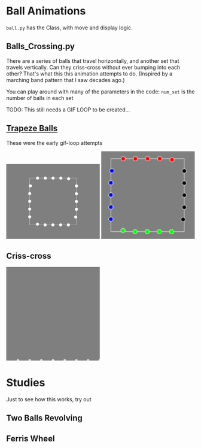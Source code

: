 # Ball Animations

`ball.py` has the Class, with move and display logic.

## Balls_Crossing.py

There are a series of balls that travel horizontally, and another set that travels vertically.
Can they criss-cross without ever bumping into each other? That's what this this animation attempts to do.
(Inspired by a marching band pattern that I saw decades ago.)

You can play around with many of the parameters in the code:
`num_set` is the number of balls in each set

TODO: This still needs a GIF LOOP to be created...

## [Trapeze Balls](trapeze_balls/trapeze_balls_gif_loop.pyde)

These were the early gif-loop attempts

<img src="trapeze_balls/images/white_trapeze.gif" width="250">
<img src="trapeze_balls/images/trapeze_loop.gif" width="250">

## Criss-cross

<img src="ball_crossings/images/balls9x9.gif" width="250">


# Studies

Just to see how this works, try out

## Two Balls Revolving

## Ferris Wheel



